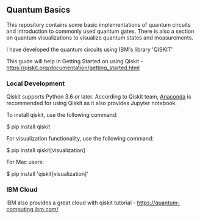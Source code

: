## Quantum Basics

This repository contains some basic implementations of quantum circuits and introduction to commonly used quantum gates. There is also a section on quantum visualizations to visualize quantum states and measurements. 

I have developed the quantum circuits using IBM's library 'QISKIT'

This guide will help in Getting Started on using Qiskit -
https://qiskit.org/documentation/getting_started.html

### Local Development

Qiskit supports Python 3.6 or later. According to Qiskit team, [Anaconda](https://www.anaconda.com/products/individual) is recommended for using Qiskit as it also provides Jupyter notebook.

To install qiskit, use the following command:

  $ pip install qiskit
  
For visualization functionality, use the following command:

  $ pip install qiskit[visualization]
  
For Mac users:

  $ pip install 'qiskit[visualization]'
  
### IBM Cloud

IBM also provides a great cloud with qiskit tutorial - https://quantum-computing.ibm.com/
